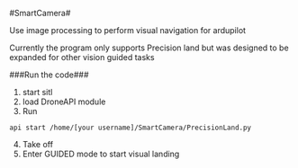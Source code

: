 #SmartCamera#


Use image processing to perform visual navigation for ardupilot

Currently the program only supports Precision land but was designed to be expanded for other vision guided tasks

###Run the code###
1. start sitl
2. load DroneAPI module
3. Run
```
api start /home/[your username]/SmartCamera/PrecisionLand.py
```
4. Take off
5. Enter GUIDED mode to start visual landing

